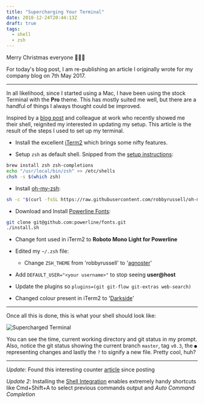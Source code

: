 ```yaml
---
title: "Supercharging Your Terminal"
date: 2018-12-24T20:44:13Z
draft: true
tags: 
  - shell
  - zsh
---
```

Merry Christmas everyone 🎄🎅🏻

For today's blog post, I am re-publishing an article I originally wrote for my company blog on 7th May 2017.

---

In all likelihood, since I started using a Mac, I have been using the stock Terminal with the **Pro** theme. This has mostly suited me well, but there are a handful of things I always thought could be improved.

Inspired by a [blog post](https://medium.com/salesforce-ux/iterm2-with-zsh-shell-5944ee0502ac) and colleague at work who recently showed me their shell, reignited my interested in updating my setup. This article is the result of the steps I used to set up my terminal.

- Install the excellent [iTerm2](http://www.iterm2.com) which brings some nifty features.

- Setup `zsh` as default shell. Snipped from the [setup instructions](https://github.com/robbyrussell/oh-my-zsh/wiki/Installing-ZSH):
```bash
brew install zsh zsh-completions
echo "/usr/local/bin/zsh" >> /etc/shells
chsh -s $(which zsh)
```

- Install [oh-my-zsh](https://github.com/robbyrussell/oh-my-zsh#via-curl):
```bash
sh -c "$(curl -fsSL https://raw.githubusercontent.com/robbyrussell/oh-my-zsh/master/tools/install.sh)"
```

- Download and Install [Powerline Fonts](https://github.com/powerline/fonts):
```bash
git clone git@github.com:powerline/fonts.git
./install.sh
```

- Change font used in iTerm2 to **Roboto Mono Light for Powerline**

- Edited my `~/.zsh` file:
  - Change `ZSH_THEME` from 'robbyrussell' to '[agnoster](https://github.com/agnoster/agnoster-zsh-theme)'
 - Add `DEFAULT_USER="<your username>"` to stop seeing **user@host**
 - Update the plugins so `plugins=(git git-flow git-extras web-search)`

- Changed colour present in iTerm2 to '[Darkside](https://raw.githubusercontent.com/mbadolato/iTerm2-Color-Schemes/master/schemes/Darkside.itermcolors)'

---

Once all this is done, this is what your shell should look like:

![Supercharged Terminal](supercharged-terminal.00098f4453b2b35616830d7f192c7e07d4ca5821ef2cad7108102636a8e51e0d.png)

You can see the time, current working directory and git status in my prompt. Also, notice the git status showing the current branch `master`, tag `v0.3`, the `●` representing changes and lastly the `?` to signify a new file. Pretty cool, huh?

---

_Update_: Found this interesting counter [article](https://joshtronic.com/2017/02/12/you-may-not-need-oh-my-zsh/) since posting

_Update 2_: Installing the [Shell Integration](http://iterm2.com/documentation-shell-integration.html) enables extremely handy shortcuts like Cmd+Shift+A to select previous commands output and _Auto Command Completion_